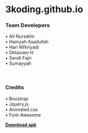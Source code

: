 # 3koding.github.io
<h3>Team Developers</h3>
• Ali Nursalim<br>
• Hamzah Asadullah<br>
• Hari Rifkriyadi<br>
• Oktaviani H<br>
• Sendi Fajri<br>
• Sumayyah<br>
</br>
<br>
<h3>Credits</h3>
• Boostrap<br>
• Jquery.js<br>
• Animated.css<br>
• Font-Awesome<br>

<b><a href="http://goo.gl/Ipa1Fo">Download apk</a></b> </br>

